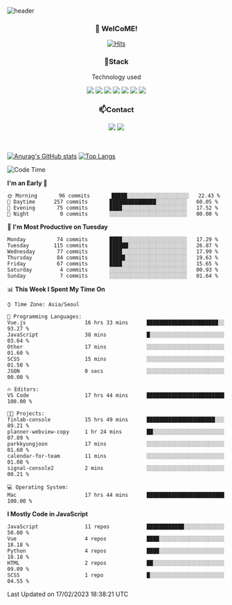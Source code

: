 ![header](https://capsule-render.vercel.app/api?type=waving&color=gradient&height=200&text=Kyungjoon&fontAlign=70&fontAlignY=40&animation=twinkling)

<h3 align="center">👋 WelCoME!</h3>

<div align=center>
  
[![Hits](https://hits.seeyoufarm.com/api/count/incr/badge.svg?url=https%3A%2F%2Fgithub.com%2Fuvula6921&count_bg=%2322BAC9&title_bg=%23827F7F&icon=iconify.svg&icon_color=%2325A27F&title=visits&edge_flat=false)](https://hits.seeyoufarm.com)
  
</div>
<h3 align="center">📌Stack</h3>
<p align="center">Technology used</p>
<div align="center"><img src="https://img.shields.io/badge/HTML5-E34F26?style=flat-square&logo=HTML5&logoColor=white"></img> <img src="https://img.shields.io/badge/CSS3-0A84FF?style=flat-square&logo=CSS3&logoColor=white"></img> <img src="https://img.shields.io/badge/JavaScript-FFCD11?style=flat-square&logo=JavaScript&logoColor=white"></img> <img src="https://img.shields.io/badge/React-00BCF6?style=flat-square&logo=React&logoColor=white"></img> <img src="https://img.shields.io/badge/jQuery-3655FF?style=flat-square&logo=jQuery&logoColor=white"></img> <img src="https://img.shields.io/badge/Ruby-E0115F?style=flat-square&logo=Ruby&logoColor=white"></img> <img src="https://img.shields.io/badge/Python-4B8BBE?style=flat-square&logo=Python&logoColor=white"></img></div>

<h3 align="center">📫Contact</h3>
<div align="center"><a href="https://velog.io/@uvula6921/"><img src="https://img.shields.io/badge/Blog-20c997?style=flat-square&logo=V&logoColor=white"/></a> <a href="pkj6921@gmail.com"><img src="https://img.shields.io/badge/Gmail-EA4335?style=flat-square&logo=Gmail&logoColor=white"/></a></div>
<br>
<br>

[![Anurag's GitHub stats](https://github-readme-stats.vercel.app/api?username=uvula6921&hide=stars,issues&show_icons=true&count_private=true&theme=tokyonight)](https://github.com/anuraghazra/github-readme-stats)
[![Top Langs](https://github-readme-stats.vercel.app/api/top-langs/?username=uvula6921&hide=css,jupyter%20notebook,html&exclude_repo=uvula6921,uvula6921.github.io&layout=compact&langs_count=8)](https://github.com/anuraghazra/github-readme-stats)

<!--START_SECTION:waka-->
![Code Time](http://img.shields.io/badge/Code%20Time-1%2C418%20hrs%2044%20mins-blue)

**I'm an Early 🐤** 

```text
🌞 Morning       96 commits       █████░░░░░░░░░░░░░░░░░░░░   22.43 % 
🌆 Daytime      257 commits       ███████████████░░░░░░░░░░   60.05 % 
🌃 Evening       75 commits       ████░░░░░░░░░░░░░░░░░░░░░   17.52 % 
🌙 Night          0 commits       ░░░░░░░░░░░░░░░░░░░░░░░░░   00.00 % 

```
📅 **I'm Most Productive on Tuesday** 

```text
Monday          74 commits       ████░░░░░░░░░░░░░░░░░░░░░   17.29 % 
Tuesday        115 commits       ██████░░░░░░░░░░░░░░░░░░░   26.87 % 
Wednesday       77 commits       ████░░░░░░░░░░░░░░░░░░░░░   17.99 % 
Thursday        84 commits       █████░░░░░░░░░░░░░░░░░░░░   19.63 % 
Friday          67 commits       ████░░░░░░░░░░░░░░░░░░░░░   15.65 % 
Saturday         4 commits       ░░░░░░░░░░░░░░░░░░░░░░░░░   00.93 % 
Sunday           7 commits       ░░░░░░░░░░░░░░░░░░░░░░░░░   01.64 % 

```


📊 **This Week I Spent My Time On** 

```text
⌚︎ Time Zone: Asia/Seoul

💬 Programming Languages: 
Vue.js                   16 hrs 33 mins      ███████████████████████░░   93.27 % 
JavaScript               38 mins             █░░░░░░░░░░░░░░░░░░░░░░░░   03.64 % 
Other                    17 mins             ░░░░░░░░░░░░░░░░░░░░░░░░░   01.60 % 
SCSS                     15 mins             ░░░░░░░░░░░░░░░░░░░░░░░░░   01.50 % 
JSON                     0 secs              ░░░░░░░░░░░░░░░░░░░░░░░░░   00.00 % 

🔥 Editors: 
VS Code                  17 hrs 44 mins      █████████████████████████   100.00 % 

🐱‍💻 Projects: 
finlab-console           15 hrs 49 mins      ██████████████████████░░░   89.21 % 
planner-webview-copy     1 hr 24 mins        ██░░░░░░░░░░░░░░░░░░░░░░░   07.89 % 
parkkyungjoon            17 mins             ░░░░░░░░░░░░░░░░░░░░░░░░░   01.60 % 
calendar-for-team        11 mins             ░░░░░░░░░░░░░░░░░░░░░░░░░   01.08 % 
signal-console2          2 mins              ░░░░░░░░░░░░░░░░░░░░░░░░░   00.21 % 

💻 Operating System: 
Mac                      17 hrs 44 mins      █████████████████████████   100.00 % 

```

**I Mostly Code in JavaScript** 

```text
JavaScript               11 repos            ████████████░░░░░░░░░░░░░   50.00 % 
Vue                      4 repos             ████░░░░░░░░░░░░░░░░░░░░░   18.18 % 
Python                   4 repos             ████░░░░░░░░░░░░░░░░░░░░░   18.18 % 
HTML                     2 repos             ██░░░░░░░░░░░░░░░░░░░░░░░   09.09 % 
SCSS                     1 repo              █░░░░░░░░░░░░░░░░░░░░░░░░   04.55 % 

```



 Last Updated on 17/02/2023 18:38:21 UTC
<!--END_SECTION:waka-->
